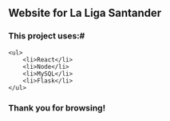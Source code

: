 ## Website for La Liga Santander ###

### This project uses:#
    <ul>
        <li>React</li>
        <li>Node</li>
        <li>MySQL</li>
        <li>Flask</li>
    </ul>

### Thank you for browsing!